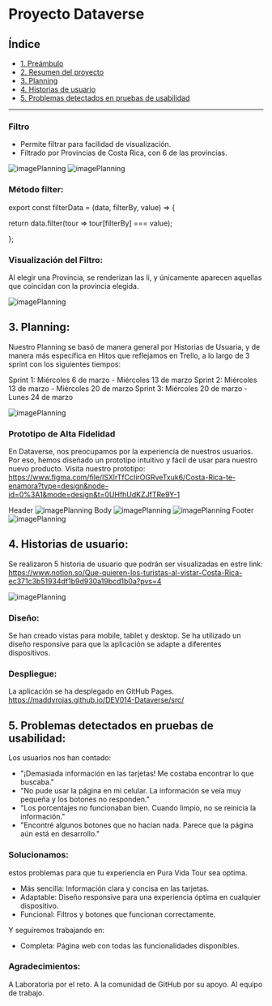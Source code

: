 # Proyecto Dataverse

## Índice

* [1. Preámbulo](#1-preámbulo)
* [2. Resumen del proyecto](#2-resumen-del-proyecto)
* [3. Planning](#3-planning)
* [4. Historias de usuario](#4-Historias-de-usuario)
* [5. Problemas detectados en pruebas de usabilidad](#5-Problemas-detectados-en-pruebas-de-usabilidad)
***

### Filtro

 - Permite filtrar para facilidad de visualización.
 - Filtrado por Provincias de Costa Rica, con 6 de las provincias.

![imagePlanning](https://raw.githubusercontent.com/Maddyrojas/DEV014-Dataverse/main/README/images/image24.png)
![imagePlanning](https://raw.githubusercontent.com/Maddyrojas/DEV014-Dataverse/main/README/images/image25.png)

### Método filter: 

export const filterData = (data, filterBy, value) => {

  return data.filter(tour => tour[filterBy] === value);

};

### Visualización del Filtro:

Al elegir una Provincia, se renderizan las li, y únicamente aparecen aquellas que coincidan con la provincia elegida.

![imagePlanning](https://raw.githubusercontent.com/Maddyrojas/DEV014-Dataverse/main/README/images/image19.png)

## 3. Planning:

Nuestro Planning se basó de manera general por Historias de Usuaria, y de manera más específica en Hitos que reflejamos en Trello,  a lo largo de 3 sprint con los siguientes tiempos:

Sprint 1: Miércoles 6 de marzo - Miércoles 13 de marzo
Sprint 2: Miércoles 13 de marzo - Miércoles 20 de marzo
Sprint 3: Miércoles 20 de marzo - Lunes 24 de marzo

![imagePlanning](https://raw.githubusercontent.com/Maddyrojas/DEV014-Dataverse/main/README/images/imagePlanning.png)

### Prototipo de Alta Fidelidad

En Dataverse, nos preocupamos por la experiencia de nuestros usuarios. Por eso, hemos diseñado un prototipo intuitivo y fácil de usar para nuestro nuevo producto.
Visita nuestro prototipo: https://www.figma.com/file/lSXlrTfCcIirOGRveTxuk6/Costa-Rica-te-enamora?type=design&node-id=0%3A1&mode=design&t=0UHfhUdKZJfTRe9Y-1

Header
![imagePlanning](https://raw.githubusercontent.com/Maddyrojas/DEV014-Dataverse/main/README/images/image6.png)
Body
![imagePlanning](https://raw.githubusercontent.com/Maddyrojas/DEV014-Dataverse/main/README/images/image21.png)
![imagePlanning](https://raw.githubusercontent.com/Maddyrojas/DEV014-Dataverse/main/README/images/image26.png)
Footer
![imagePlanning](https://raw.githubusercontent.com/Maddyrojas/DEV014-Dataverse/main/README/images/image16.png)

## 4. Historias de usuario:
Se realizaron 5 historia de usuario que podrán ser visualizadas en estre link: https://www.notion.so/Que-quieren-los-turistas-al-vistar-Costa-Rica-ec371c3b51934df1b9d930a19bcd1b0a?pvs=4

![imagePlanning](https://raw.githubusercontent.com/Maddyrojas/DEV014-Dataverse/main/README/images/image16.png)

### Diseño:
Se han creado vistas para mobile, tablet y desktop.
Se ha utilizado un diseño responsive para que la aplicación se adapte a diferentes dispositivos.

### Despliegue:
La aplicación se ha desplegado en GitHub Pages.
https://maddyrojas.github.io/DEV014-Dataverse/src/


## 5. Problemas detectados en pruebas de usabilidad:
Los usuarios nos han contado:
 - "¡Demasiada información en las tarjetas! Me costaba encontrar lo que buscaba."
 - "No pude usar la página en mi celular. La información se veía muy pequeña y los botones no responden."
 - "Los porcentajes no funcionaban bien. Cuando limpio, no se reinicia la información."
 - "Encontré algunos botones que no hacían nada. Parece que la página aún está en desarrollo."

### Solucionamos:
estos problemas para que tu experiencia en Pura Vida Tour sea optima.
 - Más sencilla: Información clara y concisa en las tarjetas.
 - Adaptable: Diseño responsive para una experiencia óptima en cualquier dispositivo.
 - Funcional: Filtros y botones que funcionan correctamente.

Y seguiremos trabajando en:


 - Completa: Página web con todas las funcionalidades disponibles.


### Agradecimientos:
A Laboratoria por el reto.
A la comunidad de GitHub por su apoyo.
Al equipo de trabajo.

